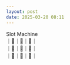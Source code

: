 ```yaml
---
layout: post
date: 2025-03-20 08:11
---
```


Slot Machine<br />
｜🍒｜🏴｜🍇｜<br />
｜🍇｜🍇｜🤡｜<br />
｜💎｜🍒｜🔔｜<br />

